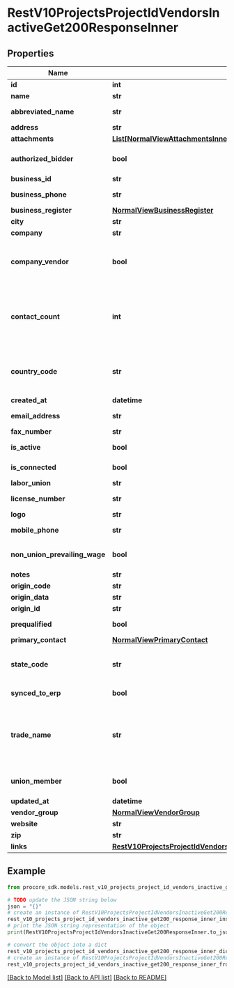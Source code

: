 # RestV10ProjectsProjectIdVendorsInactiveGet200ResponseInner


## Properties

Name | Type | Description | Notes
------------ | ------------- | ------------- | -------------
**id** | **int** |  | [optional] 
**name** | **str** |  | [optional] 
**abbreviated_name** | **str** | Abbreviated name | [optional] 
**address** | **str** | Address | [optional] 
**attachments** | [**List[NormalViewAttachmentsInner]**](NormalViewAttachmentsInner.md) | Attachments | [optional] 
**authorized_bidder** | **bool** | Authorized bidder status | [optional] 
**business_id** | **str** | Business id | [optional] 
**business_phone** | **str** | Business phone | [optional] 
**business_register** | [**NormalViewBusinessRegister**](NormalViewBusinessRegister.md) |  | [optional] 
**city** | **str** | City | [optional] 
**company** | **str** | Company | [optional] 
**company_vendor** | **bool** | Denotes whether this is the Company&#39;s Vendor | [optional] 
**contact_count** | **int** | Count of active Contacts associated with the vendor record | [optional] 
**country_code** | **str** | Country code (ISO-3166 Alpha-2 format) | [optional] 
**created_at** | **datetime** | Created at | [optional] 
**email_address** | **str** | Email address | [optional] 
**fax_number** | **str** | Fax number | [optional] 
**is_active** | **bool** | Active status | [optional] 
**is_connected** | **bool** | Connected status | [optional] 
**labor_union** | **str** | Labor union | [optional] 
**license_number** | **str** | License number | [optional] 
**logo** | **str** | Logo url | [optional] 
**mobile_phone** | **str** | Mobile phone | [optional] 
**non_union_prevailing_wage** | **bool** | Non union prevailing wage status | [optional] 
**notes** | **str** | Notes | [optional] 
**origin_code** | **str** | Origin Code | [optional] 
**origin_data** | **str** | Origin data | [optional] 
**origin_id** | **str** | Origin ID | [optional] 
**prequalified** | **bool** | Prequalified status | [optional] 
**primary_contact** | [**NormalViewPrimaryContact**](NormalViewPrimaryContact.md) |  | [optional] 
**state_code** | **str** | State code (ISO-3166 Alpha-2 format) | [optional] 
**synced_to_erp** | **bool** | Synced to ERP | [optional] 
**trade_name** | **str** | Vendor&#39;s Trade Name, also known as Doing Business As (DBA). | [optional] 
**union_member** | **bool** | Union member status | [optional] 
**updated_at** | **datetime** | Updated at | [optional] 
**vendor_group** | [**NormalViewVendorGroup**](NormalViewVendorGroup.md) |  | [optional] 
**website** | **str** | Website url | [optional] 
**zip** | **str** | Zip code | [optional] 
**links** | [**RestV10ProjectsProjectIdVendorsInactiveGet200ResponseInnerAllOfLinks**](RestV10ProjectsProjectIdVendorsInactiveGet200ResponseInnerAllOfLinks.md) |  | [optional] 

## Example

```python
from procore_sdk.models.rest_v10_projects_project_id_vendors_inactive_get200_response_inner import RestV10ProjectsProjectIdVendorsInactiveGet200ResponseInner

# TODO update the JSON string below
json = "{}"
# create an instance of RestV10ProjectsProjectIdVendorsInactiveGet200ResponseInner from a JSON string
rest_v10_projects_project_id_vendors_inactive_get200_response_inner_instance = RestV10ProjectsProjectIdVendorsInactiveGet200ResponseInner.from_json(json)
# print the JSON string representation of the object
print(RestV10ProjectsProjectIdVendorsInactiveGet200ResponseInner.to_json())

# convert the object into a dict
rest_v10_projects_project_id_vendors_inactive_get200_response_inner_dict = rest_v10_projects_project_id_vendors_inactive_get200_response_inner_instance.to_dict()
# create an instance of RestV10ProjectsProjectIdVendorsInactiveGet200ResponseInner from a dict
rest_v10_projects_project_id_vendors_inactive_get200_response_inner_from_dict = RestV10ProjectsProjectIdVendorsInactiveGet200ResponseInner.from_dict(rest_v10_projects_project_id_vendors_inactive_get200_response_inner_dict)
```
[[Back to Model list]](../README.md#documentation-for-models) [[Back to API list]](../README.md#documentation-for-api-endpoints) [[Back to README]](../README.md)


